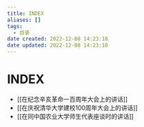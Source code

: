 ```yaml
---
title: INDEX
aliases: []
tags:
  - 目录
date created: 2022-12-08 14:23:18
date updated: 2022-12-08 14:23:18
---
```


# INDEX

- [[在纪念辛亥革命一百周年大会上的讲话]]
- [[在庆祝清华大学建校100周年大会上的讲话]]
- [[在同中国农业大学师生代表座谈时的讲话]]
